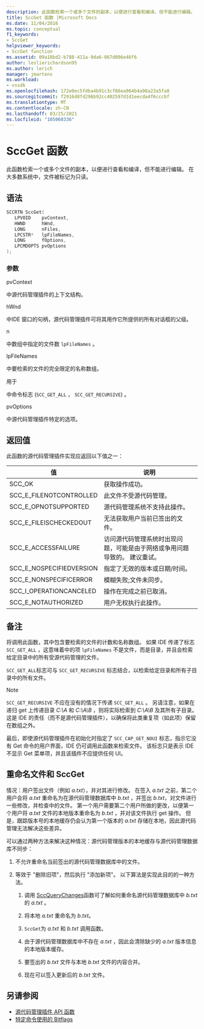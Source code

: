 ```yaml
---
description: 此函数检索一个或多个文件的副本，以便进行查看和编译，但不能进行编辑。
title: SccGet 函数 |Microsoft Docs
ms.date: 11/04/2016
ms.topic: conceptual
f1_keywords:
- SccGet
helpviewer_keywords:
- SccGet function
ms.assetid: 09a18bd2-b788-411a-9da6-067d806e46f6
author: leslierichardson95
ms.author: lerich
manager: jmartens
ms.workload:
- vssdk
ms.openlocfilehash: 172e0ec5fdba4b91c3cf86ea964b4a98a23a5fa8
ms.sourcegitcommit: f2916d8fd296b92cc402597d1d1eecda4f6cccbf
ms.translationtype: MT
ms.contentlocale: zh-CN
ms.lasthandoff: 03/25/2021
ms.locfileid: "105060336"
---
```

# <a name="sccget-function"></a>SccGet 函数
此函数检索一个或多个文件的副本，以便进行查看和编译，但不能进行编辑。 在大多数系统中，文件被标记为只读。

## <a name="syntax"></a>语法

```cpp
SCCRTN SccGet(
   LPVOID    pvContext,
   HWND      hWnd,
   LONG      nFiles,
   LPCSTR*   lpFileNames,
   LONG      fOptions,
   LPCMDOPTS pvOptions
);
```

### <a name="parameters"></a>参数
 pvContext

中源代码管理插件的上下文结构。

 hWnd

中IDE 窗口的句柄，源代码管理插件可将其用作它所提供的所有对话框的父级。

 n

中数组中指定的文件数 `lpFileNames` 。

 lpFileNames

中要检索的文件的完全限定的名称数组。

 用于

中命令标志 (`SCC_GET_ALL` ， `SCC_GET_RECURSIVE`) 。

 pvOptions

中源代码管理插件特定的选项。

## <a name="return-value"></a>返回值
 此函数的源代码管理插件实现应返回以下值之一：

|值|说明|
|-----------|-----------------|
|SCC_OK|获取操作成功。|
|SCC_E_FILENOTCONTROLLED|此文件不受源代码管理。|
|SCC_E_OPNOTSUPPORTED|源代码管理系统不支持此操作。|
|SCC_E_FILEISCHECKEDOUT|无法获取用户当前已签出的文件。|
|SCC_E_ACCESSFAILURE|访问源代码管理系统时出现问题，可能是由于网络或争用问题导致的。 建议重试。|
|SCC_E_NOSPECIFIEDVERSION|指定了无效的版本或日期/时间。|
|SCC_E_NONSPECIFICERROR|模糊失败;文件未同步。|
|SCC_I_OPERATIONCANCELED|操作在完成之前已取消。|
|SCC_E_NOTAUTHORIZED|用户无权执行此操作。|

## <a name="remarks"></a>备注
 将调用此函数，其中包含要检索的文件的计数和名称数组。 如果 IDE 传递了标志 `SCC_GET_ALL` ，这意味着中的项 `lpFileNames` 不是文件，而是目录，并且会检索给定目录中的所有受源代码管理的文件。

 `SCC_GET_ALL`标志可与 `SCC_GET_RECURSIVE` 标志结合，以检索给定目录和所有子目录中的所有文件。

> [!NOTE]
> `SCC_GET_RECURSIVE` 不应在没有的情况下传递 `SCC_GET_ALL` 。 另请注意，如果在递归 get 上传递目录 *C:\A* 和 *C:\A\B* ，则将实际检索到 *C:\A\B* 及其所有子目录。 这是 IDE 的责任（而不是源代码管理插件），以确保将此类重复项（如此项）保留在数组之外。

 最后，即使源代码管理插件在初始化时指定了 `SCC_CAP_GET_NOUI` 标志，指示它没有 Get 命令的用户界面，IDE 仍可调用此函数来检索文件。 该标志只是表示 IDE 不显示 Get 菜单项，并且该插件不应提供任何 UI。

## <a name="rename-files-and-sccget"></a>重命名文件和 SccGet
 情况：用户签出文件（例如 *a.txt*），并对其进行修改。 在签入 *a.txt* 之前，第二个用户会将 *a.txt* 重命名为在源代码管理数据库中 *b.txt* ，并签出 *b.txt*，对文件进行一些修改，并检查中的文件。 第一个用户需要第二个用户所做的更改，以便第一个用户将 *a.txt* 文件的本地版本重命名为 *b.txt* ，并对该文件执行 get 操作。 但是，跟踪版本号的本地缓存仍会认为第一个版本的 *a.txt* 存储在本地，因此源代码管理无法解决这些差异。

 可以通过两种方法来解决这种情况：源代码管理版本的本地缓存与源代码管理数据库不同步：

1. 不允许重命名当前签出的源代码管理数据库中的文件。

2. 等效于 "删除旧项"，然后执行 "添加新项"。 以下算法是实现此目的的一种方法。

    1. 调用 [SccQueryChanges](../extensibility/sccquerychanges-function.md)函数可了解如何重命名源代码管理数据库中 *b.txt* 的 *a.txt* 。

    2. 将本地 *a.txt* 重命名为 *b.txt*。

    3. `SccGet`为 *a.txt* 和 *b.txt* 调用函数。

    4. 由于源代码管理数据库中不存在 *a.txt* ，因此会清除缺少的 *a.txt* 版本信息的本地版本缓存。

    5. 要签出的 *b.txt* 文件与本地 *b.txt* 文件的内容合并。

    6. 现在可以签入更新后的 *b.txt* 文件。

## <a name="see-also"></a>另请参阅
- [源代码管理插件 API 函数](../extensibility/source-control-plug-in-api-functions.md)
- [特定命令使用的 Bitflags](../extensibility/bitflags-used-by-specific-commands.md)
